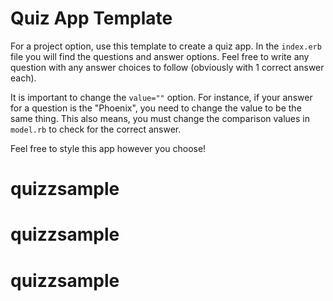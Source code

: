 # Quiz App Template
For a project option, use this template to create a quiz app. In the `index.erb` file you will find the questions and answer options. Feel free to write any question with any answer choices to follow (obviously with 1 correct answer each).

It is important to change the `value=""` option. For instance, if your answer for a question is the "Phoenix", you need to change the value to be the same thing. This also means, you must change the comparison values in `model.rb` to check for the correct answer.

Feel free to style this app however you choose!
# quizzsample
# quizzsample
# quizzsample
